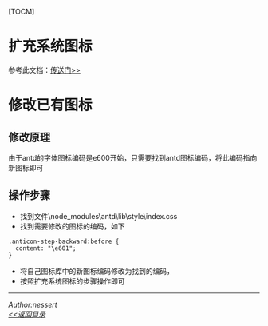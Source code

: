 [TOCM]
# 扩充系统图标
参考此文档：[传送门>>](http://www.jianshu.com/p/2934316a5899)

# 修改已有图标
## 修改原理
由于antd的字体图标编码是e600开始，只需要找到antd图标编码，将此编码指向新图标即可
## 操作步骤
- 找到文件\node_modules\antd\lib\style\index.css
- 找到需要修改的图标的编码，如下


```
.anticon-step-backward:before {
  content: "\e601";
}
```

- 将自己图标库中的新图标编码修改为找到的编码，
- 按照扩充系统图标的步骤操作即可

---
 *Author:nessert*   
 *[<<返回目录](/document)*